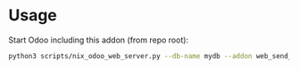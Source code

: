 # Usage

Start Odoo including this addon (from repo root):

```bash
python3 scripts/nix_odoo_web_server.py --db-name mydb --addon web_send_message_popup
```
